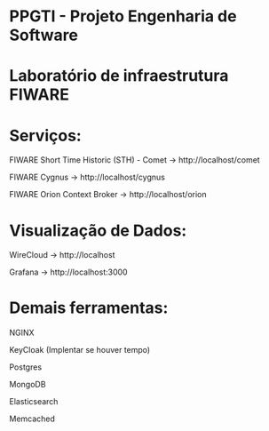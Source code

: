# PPGTI - Projeto Engenharia de Software
# Laboratório de infraestrutura FIWARE

# Serviços:

  FIWARE Short Time Historic (STH) - Comet -> http://localhost/comet
  
  FIWARE Cygnus                            -> http://localhost/cygnus
  
  FIWARE Orion Context Broker              -> http://localhost/orion

# Visualização de Dados:  
  
  WireCloud                                -> http://localhost
  
  Grafana                                  -> http://localhost:3000

# Demais ferramentas:

  NGINX

  KeyCloak (Implentar se houver tempo)
  
  Postgres
  
  MongoDB
  
  Elasticsearch
  
  Memcached
